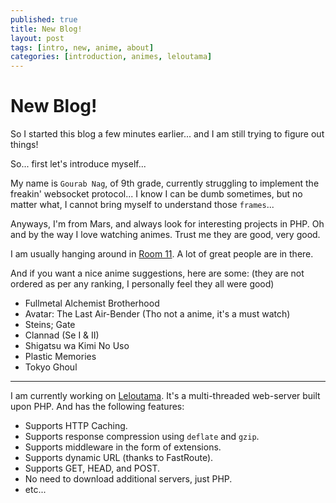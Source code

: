 ```yaml
---
published: true
title: New Blog!
layout: post
tags: [intro, new, anime, about]
categories: [introduction, animes, leloutama]
---
```

# New Blog!

So I started this blog a few minutes earlier... and I am still trying to figure out things!

So... first let's introduce myself...

My name is `Gourab Nag`, of 9th grade, currently struggling to implement the freakin' websocket protocol... I know I can be dumb sometimes, but no matter what, I cannot bring myself to understand those `frames`...

Anyways, I'm from Mars, and always look for interesting projects in PHP. Oh and by the way I love watching animes. Trust me they are good, very good. 

I am usually hanging around in [Room 11](http://chat.stackoverflow.com/rooms/11/php). A lot of great people are in there.

And if you want a nice anime suggestions, here are some: (they are not ordered as per any ranking, I personally feel they all were good)

* Fullmetal Alchemist Brotherhood
* Avatar: The Last Air-Bender (Tho not a anime, it's a must watch)
* Steins; Gate
* Clannad (Se I & II)
* Shigatsu wa Kimi No Uso
* Plastic Memories
* Tokyo Ghoul

---
I am currently working on [Leloutama](https://github.com/gourabNagDev/Leloutama). It's a multi-threaded web-server built upon PHP. And has the following features:

* Supports HTTP Caching.
* Supports response compression using `deflate` and `gzip`.
* Supports middleware in the form of extensions.
* Supports dynamic URL (thanks to FastRoute).
* Supports GET, HEAD, and POST.
* No need to download additional servers, just PHP.
* etc...